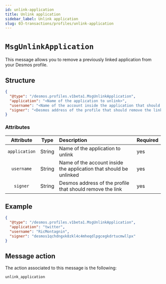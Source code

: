 ```yaml
---
id: unlink-application
title: Unlink application
sidebar_label: Unlink application
slug: 03-transactions/profiles/unlink-application
---
```


# `MsgUnlinkApplication`
This message allows you to remove a previously linked application from your Desmos profile.

## Structure

```json
{
  "@type": "/desmos.profiles.v1beta1.MsgUnlinkApplication",
  "application": "<Name of the application to unlink>",
  "username": "<Name of the account inside the application that should be unlinked>",
  "signer": "<Desmos address of the profile that should remove the link>"
}
```

### Attributes

| Attribute | Type | Description | Required |
| :-------: | :----: | :-------- | :------- |
| `application`  | String | Name of the application to unlink | yes |
| `username`| String | Name of the account inside the application that should be unlinked | yes |
| `signer` | String | Desmos address of the profile that should remove the link | yes |

## Example

````json
{
  "@type": "/desmos.profiles.v1beta1.MsgUnlinkApplication",
  "application": "twitter",
  "username": "RicMontagnin",
  "signer": "desmos1qchdngxk8zkl4c4mheqdlpgcegkdrtucmwllpx"
} 
````

## Message action
The action associated to this message is the following:

```
unlink_application
```
